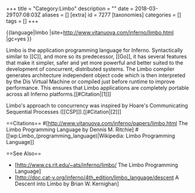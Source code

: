 +++
title = "Category:Limbo"
description = ""
date = 2018-03-29T07:08:03Z
aliases = []
[extra]
id = 7277
[taxonomies]
categories = []
tags = []
+++

{{language|limbo
|site=http://www.vitanuova.com/inferno/limbo.html
|gc=yes
}}

Limbo is the application programming language for Inferno. Syntactically similar to [[C]], and more so its predecessor, [[Go]], it has several features that make it simpler, safer and yet more powerful and better suited to the development of concurrent, distributed systems. The Limbo compiler generates architecture independent object code which is then interpreted by the Dis Virtual Machine or compiled just before runtime to improve performance. This ensures that Limbo applications are completely portable across all Inferno platforms.[[#Citation|[1]]]

Limbo's approach to concurrency was inspired by Hoare's Communicating Sequential Processes ([[CSP]]).[[#Citation|[2]]]

==Citations==
#[http://www.vitanuova.com/inferno/papers/limbo.html  The Limbo Programming Language by Dennis M. Ritchie]
#[[wp:Limbo_(programming_language)|Wikipedia: Limbo Programming Language]]

==See Also==
* [http://www.cs.rit.edu/~ats/inferno/limbo/ The Limbo Programming Language]
* [http://doc.cat-v.org/inferno/4th_edition/limbo_language/descent A Descent into Limbo by Brian W. Kernighan]
